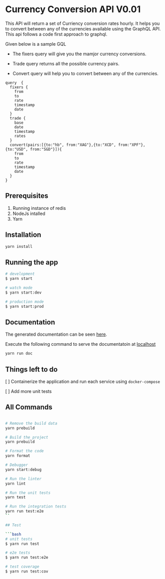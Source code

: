 # Currency Conversion API V0.01

This API will return a set of Curriency conversion rates hourly. It helps you to convert between any of the currencies available using the GraphQL API. This api follows a code first approach to graphql.

Given below is a sample GQL

* The fixers query will give you the mamjor currency conversions.

* Trade query returns all the possible currency pairs.

* Convert query will help you to convert between any of the currencies.
  
```query
query  {
  fixers {
    from
    to
    rate
    timestamp
    date
  }
  trade {
    base
    date
    timestamp
    rates
  }
  convert(pairs:[{to:"hb", from:"XAG"},{to:"XCD", from:"XPF"},{to:"USD", from:"SGD"}]){
    from
    to
    rate
    timestamp
    date
  }
}
```

## Prerequisites

1. Running instance of redis
2. NodeJs intalled
3. Yarn

## Installation

```bash
yarn install
```

## Running the app

```bash
# development
$ yarn start

# watch mode
$ yarn start:dev

# production mode
$ yarn start:prod
```

## Documentation

The generated documentation can be seen [here](./documentation/).

Execute the following command to serve the documentatoin at [localhost](http://127.0.0.1:8080)

```bash
yarn run doc
```

## Things left to do

[ ] Containerize the application and run each service using `docker-compose`

[ ] Add more unit tests

## All Commands

```bash

# Remove the build data
yarn prebuild

# Build the project
yarn prebuild

# Format the code
yarn format

# Debugger
yarn start:debug

# Run the linter
yarn lint

# Run the unit tests
yarn test

# Run the integration tests
yarn run test:e2e
``

## Test

```bash
# unit tests
$ yarn run test

# e2e tests
$ yarn run test:e2e

# test coverage
$ yarn run test:cov
```
